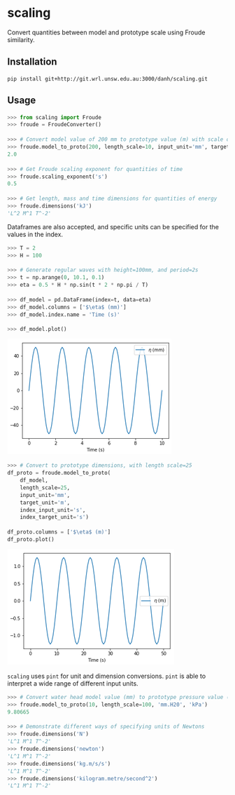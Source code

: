 # scaling

Convert quantities between model and prototype scale using Froude similarity.

## Installation

```
pip install git+http://git.wrl.unsw.edu.au:3000/danh/scaling.git
```

## Usage

```python
>>> from scaling import Froude
>>> froude = FroudeConverter()

>>> # Convert model value of 200 mm to prototype value (m) with scale of 10
>>> froude.model_to_proto(200, length_scale=10, input_unit='mm', target_unit='m')
2.0

>>> # Get Froude scaling exponent for quantities of time
>>> froude.scaling_exponent('s')
0.5

>>> # Get length, mass and time dimensions for quantities of energy
>>> froude.dimensions('kJ')
'L^2 M^1 T^-2'
```

Dataframes are also accepted, and specific units can be specified for the values in the index.

```python
>>> T = 2
>>> H = 100

>>> # Generate regular waves with height=100mm, and period=2s
>>> t = np.arange(0, 10.1, 0.1)
>>> eta = 0.5 * H * np.sin(t * 2 * np.pi / T)

>>> df_model = pd.DataFrame(index=t, data=eta)
>>> df_model.columns = ['$\eta$ (mm)']
>>> df_model.index.name = 'Time (s)'

>>> df_model.plot()
```

![](doc/model.png#0)

```python
>>> # Convert to prototype dimensions, with length scale=25
df_proto = froude.model_to_proto(
    df_model,
    length_scale=25,
    input_unit='mm',
    target_unit='m',
    index_input_unit='s',
    index_target_unit='s')

df_proto.columns = ['$\eta$ (m)']
df_proto.plot()
```
![](doc/proto.png#0)


`scaling` uses `pint` for unit and dimension conversions. `pint` is able to interpret a wide range of different input units.

```python
>>> # Convert water head model value (mm) to prototype pressure value (kPa)
>>> froude.model_to_proto(10, length_scale=100, 'mm.H20', 'kPa')
9.80665

>>> # Demonstrate different ways of specifying units of Newtons
>>> froude.dimensions('N')
'L^1 M^1 T^-2'
>>> froude.dimensions('newton')
'L^1 M^1 T^-2'
>>> froude.dimensions('kg.m/s/s')
'L^1 M^1 T^-2'
>>> froude.dimensions('kilogram.metre/second^2')
'L^1 M^1 T^-2'
```
